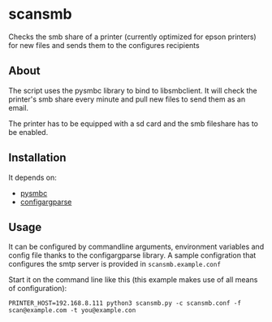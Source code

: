 # scansmb

Checks the smb share of a printer (currently optimized for epson printers) for new files and sends them to the configures recipients

## About

The script uses the pysmbc library to bind to libsmbclient.
It will check the printer's smb share every minute and pull new files to send them as an email.

The printer has to be equipped with a sd card and the smb fileshare has to be enabled.

## Installation

It depends on:

- [pysmbc](https://github.com/hamano/pysmbc)
- [configargparse](https://github.com/bw2/ConfigArgParse)

## Usage

It can be configured by commandline arguments, environment variables and config file thanks to the configargparse library.
A sample configration that configures the smtp server is provided in `scansmb.example.conf`

Start it on the command line like this (this example makes use of all means of configuration):
```
PRINTER_HOST=192.168.8.111 python3 scansmb.py -c scansmb.conf -f scan@example.com -t you@example.con
```